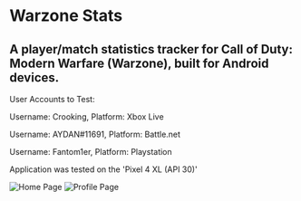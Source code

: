 # Warzone Stats
## A player/match statistics tracker for Call of Duty: Modern Warfare (Warzone), built for Android devices.

User Accounts to Test:

Username: Crooking,
Platform: Xbox Live

Username: AYDAN#11691,
Platform: Battle.net

Username: Fantom1er,
Platform: Playstation

Application was tested on the 'Pixel 4 XL (API 30)'

![Home Page](https://user-images.githubusercontent.com/55953362/126902791-93219fc1-ab1e-4a9f-a28a-6153c99c8717.png)
![Profile Page](https://user-images.githubusercontent.com/55953362/126902798-1685ac63-df0c-4d9e-b820-8a6d4ead84cf.png)


